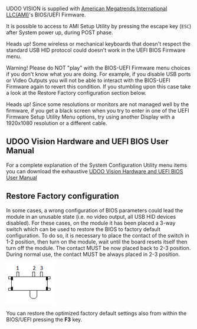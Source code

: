 UDOO VISION is supplied with [American Megatrends International LLC(AMI)](https://ami.com/en/products/)'s BIOS/UEFI Firmware.

It is possible to access to AMI Setup Utility by pressing the escape key (`ESC`) after System power up, during POST phase.

<span class="label label-warning">Heads up!</span> Some wireless or mechanical keyboards that doesn't respect the standard USB HID protocol could doesn't work in the UEFI BIOS Firmware menu.

<div class="alert alert-danger" role="alert">
  <span class="glyphicon glyphicon-exclamation-sign" aria-hidden="true"></span>
  <span class="sr-only">Warning!</span>
  Please do NOT "play" with the BIOS-UEFI Firmware menu choices if you don't know what you are doing. For example, if you disable USB ports or Video Outputs you will not be able to interact with the BIOS-UEFI Firmware again to revert this condition. If you stumbling upon this case take a look at the Restore Factory configuration section below. 
</div>

<span class="label label-warning">Heads up!</span> Since some resolutions or monitors are not managed well by the firmware, if you get a black screen when you try to enter in one of the UEFI Firmware Setup Utility Menu options, try using another Display with a 1920x1080 resolution or a different cable.

## UDOO Vision Hardware and UEFI BIOS User Manual

For a complete explanation of the System Configuration Utility menu items you can download the exhaustive [UDOO Vision Hardware and UEFI BIOS User Manual](https://udoo.org/download/files/UDOO_VISION/Doc/UDOO_VISION_MANUAL.pdf)


## Restore Factory configuration

In some cases, a wrong configuration of BIOS parameters could lead the module in an unusable state (i.e. no video output, all USB HID devices disabled). For these cases, on the module it has been placed a 3-way switch which can be used to restore the BIOS to factory default configuration. To do so, it is necessary to place the contact of the switch in 1-2 position, then turn on the module, wait until the board resets itself then turn off the module. The contact MUST be now placed back to 2-3 position. During normal use, the contact MUST be always placed in 2-3 position.

![img](/img/udoo_vision_uefi_restore_switch.png)


You can restore the optimized factory default settings also from within the BIOS/UEFI pressing the **F3** key.